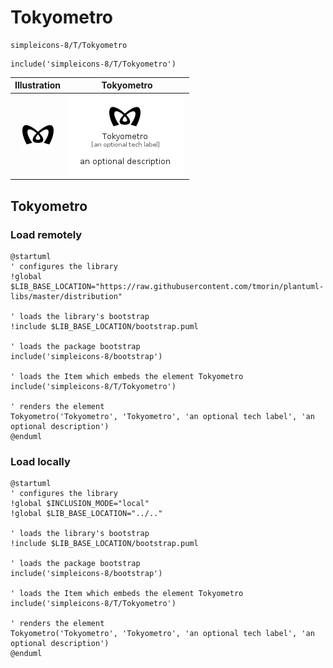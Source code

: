 # Tokyometro


```text
simpleicons-8/T/Tokyometro
```

```text
include('simpleicons-8/T/Tokyometro')
```



| Illustration | Tokyometro |
| :---: | :---: |
| ![illustration for Illustration](../../simpleicons-8/T/Tokyometro.png) | ![illustration for Tokyometro](../../simpleicons-8/T/Tokyometro.Local.png) |




## Tokyometro

### Load remotely
```plantuml
@startuml
' configures the library
!global $LIB_BASE_LOCATION="https://raw.githubusercontent.com/tmorin/plantuml-libs/master/distribution"

' loads the library's bootstrap
!include $LIB_BASE_LOCATION/bootstrap.puml

' loads the package bootstrap
include('simpleicons-8/bootstrap')

' loads the Item which embeds the element Tokyometro
include('simpleicons-8/T/Tokyometro')

' renders the element
Tokyometro('Tokyometro', 'Tokyometro', 'an optional tech label', 'an optional description')
@enduml
```

### Load locally
```plantuml
@startuml
' configures the library
!global $INCLUSION_MODE="local"
!global $LIB_BASE_LOCATION="../.."

' loads the library's bootstrap
!include $LIB_BASE_LOCATION/bootstrap.puml

' loads the package bootstrap
include('simpleicons-8/bootstrap')

' loads the Item which embeds the element Tokyometro
include('simpleicons-8/T/Tokyometro')

' renders the element
Tokyometro('Tokyometro', 'Tokyometro', 'an optional tech label', 'an optional description')
@enduml
```

